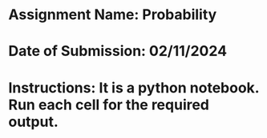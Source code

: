 # Assignment Name: Probability
# Date of Submission: 02/11/2024
# Instructions: It is a python notebook. Run each cell for the required output.
